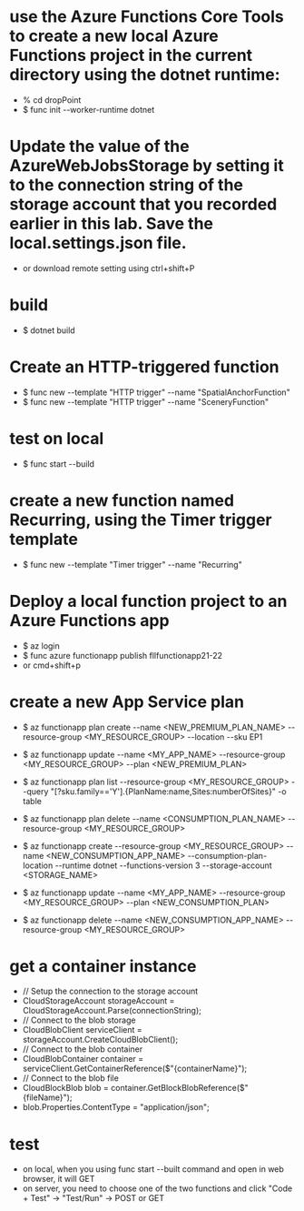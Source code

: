 # use the Azure Functions Core Tools to create a new local Azure Functions project in the current directory using the dotnet runtime:
- % cd dropPoint
- $ func init --worker-runtime dotnet

# Update the value of the AzureWebJobsStorage by setting it to the connection string of the storage account that you recorded earlier in this lab. Save the local.settings.json file.
- or download remote setting using ctrl+shift+P

# build
- $ dotnet build

# Create an HTTP-triggered function
- $ func new --template "HTTP trigger" --name "SpatialAnchorFunction"
- $ func new --template "HTTP trigger" --name "SceneryFunction"
    
# test on local
- $ func start --build

# create a new function named Recurring, using the Timer trigger template
- $ func new --template "Timer trigger" --name "Recurring"


# Deploy a local function project to an Azure Functions app
- $ az login
- $ func azure functionapp publish fllfunctionapp21-22
- or cmd+shift+p


# create a new App Service plan
- $ az functionapp plan create --name <NEW_PREMIUM_PLAN_NAME> --resource-group <MY_RESOURCE_GROUP> --location <REGION> --sku EP1
- $ az functionapp update --name <MY_APP_NAME> --resource-group <MY_RESOURCE_GROUP> --plan <NEW_PREMIUM_PLAN>
- $ az functionapp plan list --resource-group <MY_RESOURCE_GROUP> --query "[?sku.family=='Y'].{PlanName:name,Sites:numberOfSites}" -o table
- $ az functionapp plan delete --name <CONSUMPTION_PLAN_NAME> --resource-group <MY_RESOURCE_GROUP>

- $ az functionapp create --resource-group <MY_RESOURCE_GROUP> --name <NEW_CONSUMPTION_APP_NAME> --consumption-plan-location <REGION> --runtime dotnet --functions-version 3 --storage-account <STORAGE_NAME>
- $ az functionapp update --name <MY_APP_NAME> --resource-group <MY_RESOURCE_GROUP> --plan <NEW_CONSUMPTION_PLAN>
- $ az functionapp delete --name <NEW_CONSUMPTION_APP_NAME> --resource-group <MY_RESOURCE_GROUP>


# get a container instance
- // Setup the connection to the storage account
- CloudStorageAccount storageAccount = CloudStorageAccount.Parse(connectionString);
- // Connect to the blob storage
- CloudBlobClient serviceClient = storageAccount.CreateCloudBlobClient();
- // Connect to the blob container
- CloudBlobContainer container = serviceClient.GetContainerReference($"{containerName}");
- // Connect to the blob file
- CloudBlockBlob blob = container.GetBlockBlobReference($"{fileName}");
- blob.Properties.ContentType = "application/json";

# test
- on local, when you using func start --built command and open in web browser, it will GET
- on server, you need to choose one of the two functions and click "Code + Test" -> "Test/Run" -> POST or GET